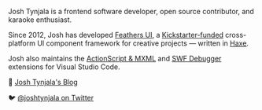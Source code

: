 <!--
**joshtynjala/joshtynjala** is a ✨ _special_ ✨ repository because its `README.md` (this file) appears on your GitHub profile.

Here are some ideas to get you started:

- 🔭 I’m currently working on ...
- 🌱 I’m currently learning ...
- 👯 I’m looking to collaborate on ...
- 🤔 I’m looking for help with ...
- 💬 Ask me about ...
- 📫 How to reach me: ...
- 😄 Pronouns: ...
- ⚡ Fun fact: ...
-->

Josh Tynjala is a frontend software developer, open source contributor, and karaoke enthusiast.

Since 2012, Josh has developed [Feathers UI](https://feathersui.com/), a [Kickstarter-funded](https://www.kickstarter.com/projects/feathersui/feathers-ui-cross-platform-components-for-haxe-and-openfl) cross-platform UI component framework for creative projects — written in [Haxe](https://haxe.org/).

Josh also maintains the [ActionScript & MXML](https://marketplace.visualstudio.com/items?itemName=bowlerhatllc.vscode-nextgenas) and [SWF Debugger](https://marketplace.visualstudio.com/items?itemName=bowlerhatllc.vscode-swf-debug) extensions for Visual Studio Code.

📜 [Josh Tynjala's Blog](https://joshblog.net/)

🐦 [@joshtynjala on Twitter](https://twitter.com/joshtynjala)
